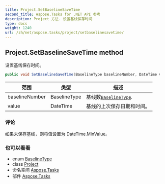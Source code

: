 ```yaml
---
title: Project.SetBaselineSaveTime
second_title: Aspose.Tasks for .NET API 参考
description: Project 方法. 设置基线保存时间
type: docs
weight: 1240
url: /zh/net/aspose.tasks/project/setbaselinesavetime/
---
```

## Project.SetBaselineSaveTime method

设置基线保存时间。

```csharp
public void SetBaselineSaveTime(BaselineType baselineNumber, DateTime value)
```

| 范围 | 类型 | 描述 |
| --- | --- | --- |
| baselineNumber | BaselineType | 基线数[`BaselineType`](../../baselinetype/). |
| value | DateTime | 基线的上次保存日期和时间。 |

### 评论

如果未保存基线，则将值设置为 DateTime.MinValue。

### 也可以看看

* enum [BaselineType](../../baselinetype/)
* class [Project](../)
* 命名空间 [Aspose.Tasks](../../project/)
* 部件 [Aspose.Tasks](../../../)


